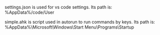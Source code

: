 settings.json is used for vs code settings. Its path is: %AppData%/code/User

simple.ahk is script used in autorun to run commands by keys. Its path is: %AppData%\Microsoft\Windows\Start Menu\Programs\Startup
